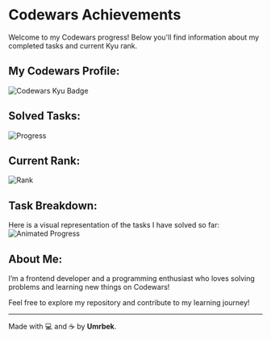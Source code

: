 # Codewars Achievements

Welcome to my Codewars progress! Below you'll find information about my completed tasks and current Kyu rank.

## My Codewars Profile:
![Codewars Kyu Badge](https://www.codewars.com/users/masharipovumw/badges/large)

## Solved Tasks:
![Progress](https://img.shields.io/badge/Solved%20Tasks-18%20tasks-brightgreen)

## Current Rank:
![Rank](https://img.shields.io/badge/Kyu-Level%204-orange)

## Task Breakdown:
Here is a visual representation of the tasks I have solved so far:
![Animated Progress](https://media.giphy.com/media/{giphy_id}/giphy.gif)

## About Me:
I’m a frontend developer and a programming enthusiast who loves solving problems and learning new things on Codewars!

Feel free to explore my repository and contribute to my learning journey!

---

Made with 💻 and ☕ by **Umrbek**.

